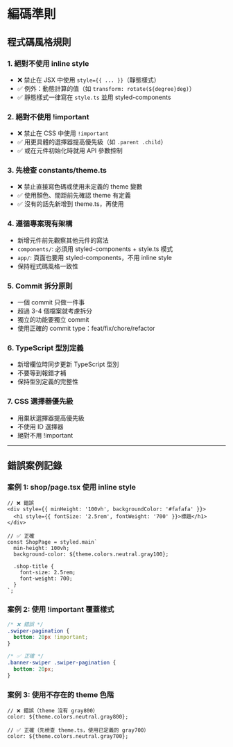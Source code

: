 # 編碼準則

## 程式碼風格規則

### 1. 絕對不使用 inline style
- ❌ 禁止在 JSX 中使用 `style={{ ... }}`（靜態樣式）
- ✅ 例外：動態計算的值（如 `transform: rotate(${degree}deg)`）
- ✅ 靜態樣式一律寫在 `style.ts` 並用 styled-components

### 2. 絕對不使用 !important
- ❌ 禁止在 CSS 中使用 `!important`
- ✅ 用更具體的選擇器提高優先級（如 `.parent .child`）
- ✅ 或在元件初始化時就用 API 參數控制

### 3. 先檢查 constants/theme.ts
- ❌ 禁止直接寫色碼或使用未定義的 theme 變數
- ✅ 使用顏色、間距前先確認 theme 有定義
- ✅ 沒有的話先新增到 theme.ts，再使用

### 4. 遵循專案現有架構
- 新增元件前先觀察其他元件的寫法
- `components/`: 必須用 styled-components + style.ts 模式
- `app/`: 頁面也要用 styled-components，不用 inline style
- 保持程式碼風格一致性

### 5. Commit 拆分原則
- 一個 commit 只做一件事
- 超過 3-4 個檔案就考慮拆分
- 獨立的功能要獨立 commit
- 使用正確的 commit type：feat/fix/chore/refactor

### 6. TypeScript 型別定義
- 新增欄位時同步更新 TypeScript 型別
- 不要等到報錯才補
- 保持型別定義的完整性

### 7. CSS 選擇器優先級
- 用巢狀選擇器提高優先級
- 不使用 ID 選擇器
- 絕對不用 !important

---

## 錯誤案例記錄

### 案例 1: shop/page.tsx 使用 inline style
```tsx
// ❌ 錯誤
<div style={{ minHeight: '100vh', backgroundColor: '#fafafa' }}>
  <h1 style={{ fontSize: '2.5rem', fontWeight: '700' }}>標題</h1>
</div>

// ✅ 正確
const ShopPage = styled.main`
  min-height: 100vh;
  background-color: ${theme.colors.neutral.gray100};

  .shop-title {
    font-size: 2.5rem;
    font-weight: 700;
  }
`;
```

### 案例 2: 使用 !important 覆蓋樣式
```css
/* ❌ 錯誤 */
.swiper-pagination {
  bottom: 20px !important;
}

/* ✅ 正確 */
.banner-swiper .swiper-pagination {
  bottom: 20px;
}
```

### 案例 3: 使用不存在的 theme 色階
```tsx
// ❌ 錯誤（theme 沒有 gray800）
color: ${theme.colors.neutral.gray800};

// ✅ 正確（先檢查 theme.ts，使用已定義的 gray700）
color: ${theme.colors.neutral.gray700};
```
